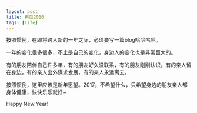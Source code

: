 ```yaml
---
layout: post
title: 再见2016
tags: [Life]
---
```

按照惯例，在即将跨入新的一年之际，必须要写一篇blog哈哈哈哈。

一年的变化很多很多，不止是自己的变化，身边人的变化也是非常巨大的。

有的朋友陪伴自己许多年，有的朋友好久没联系，有的朋友刚刚认识。有的亲人留在身边，有的亲人出外谋求发展，有的亲人永远离去。

按照惯例，这里应该是新年愿望。2017，不希望什么，只希望身边的朋友亲人都身体健康，快快乐乐就好\~

Happy New Year!.